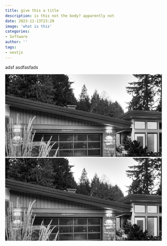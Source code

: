 ```yaml
---
title: give this a title
description: is this not the body? apparently not
date: 2023-11-13T23:29
image: 'what is this'
categories:
- Software
author: ''
tags:
- nextjs
---
```


adsf asdfasfads

![image-859740.png](../images/blog/image-859740.png)![image-d7ff1d.png](../images/blog/image-d7ff1d.png)
